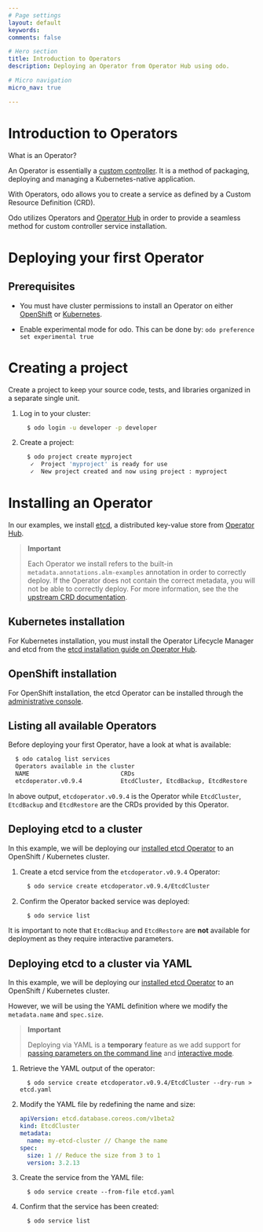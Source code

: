```yaml
---
# Page settings
layout: default
keywords:
comments: false

# Hero section
title: Introduction to Operators
description: Deploying an Operator from Operator Hub using odo.

# Micro navigation
micro_nav: true

---
```

# Introduction to Operators

What is an Operator?

An Operator is essentially a [custom
controller](https://www.openshift.com/learn/topics/operators). It is a
method of packaging, deploying and managing a Kubernetes-native
application.

With Operators, odo allows you to create a service as defined by a
Custom Resource Definition (CRD).

Odo utilizes Operators and [Operator Hub](https://operatorhub.io/) in
order to provide a seamless method for custom controller service
installation.

# Deploying your first Operator

## Prerequisites

  - You must have cluster permissions to install an Operator on either
    [OpenShift](https://docs.openshift.com/container-platform/4.3/operators/olm-adding-operators-to-cluster.html)
    or
    [Kubernetes](https://github.com/operator-framework/operator-lifecycle-manager/blob/master/doc/install/install.md).

  - Enable experimental mode for odo. This can be done by: `odo
    preference set experimental true`

# Creating a project

Create a project to keep your source code, tests, and libraries
organized in a separate single unit.

1.  Log in to your cluster:
    
    ``` sh
      $ odo login -u developer -p developer
    ```

2.  Create a project:
    
    ``` sh
      $ odo project create myproject
       ✓  Project 'myproject' is ready for use
       ✓  New project created and now using project : myproject
    ```

# Installing an Operator

In our examples, we install [etcd](https://etcd.io/), a distributed
key-value store from [Operator
Hub](https://operatorhub.io/operator/etcd).

> **Important**
> 
> Each Operator we install refers to the built-in
> `metadata.annotations.alm-examples` annotation in order to correctly
> deploy. If the Operator does not contain the correct metadata, you
> will not be able to correctly deploy. For more information, see the
> the [upstream CRD
> documentation](https://github.com/operator-framework/operator-lifecycle-manager/blob/master/doc/design/building-your-csv.md#crd-templates).

## Kubernetes installation

For Kubernetes installation, you must install the Operator Lifecycle
Manager and etcd from the [etcd installation guide on Operator
Hub](https://operatorhub.io/operator/etcd).

## OpenShift installation

For OpenShift installation, the etcd Operator can be installed through
the [administrative
console](https://docs.openshift.com/container-platform/4.3/operators/olm-adding-operators-to-cluster.html).

## Listing all available Operators

Before deploying your first Operator, have a look at what is available:

``` sh
  $ odo catalog list services
  Operators available in the cluster
  NAME                          CRDs
  etcdoperator.v0.9.4           EtcdCluster, EtcdBackup, EtcdRestore
```

In above output, `etcdoperator.v0.9.4` is the Operator while
`EtcdCluster`, `EtcdBackup` and `EtcdRestore` are the CRDs provided by
this Operator.

## Deploying etcd to a cluster

In this example, we will be deploying our [installed etcd
Operator](https://operatorhub.io/operator/etcd) to an OpenShift /
Kubernetes cluster.

1.  Create a etcd service from the `etcdoperator.v0.9.4` Operator:
    
    ``` sh
      $ odo service create etcdoperator.v0.9.4/EtcdCluster
    ```

2.  Confirm the Operator backed service was deployed:
    
    ``` sh
      $ odo service list
    ```

It is important to note that `EtcdBackup` and `EtcdRestore` are **not**
available for deployment as they require interactive parameters.

## Deploying etcd to a cluster via YAML

In this example, we will be deploying our [installed etcd
Operator](https://operatorhub.io/operator/etcd) to an OpenShift /
Kubernetes cluster.

However, we will be using the YAML definition where we modify the
`metadata.name` and `spec.size`.

> **Important**
> 
> Deploying via YAML is a **temporary** feature as we add support for
> [passing parameters on the command
> line](https://github.com/openshift/odo/issues/2785) and [interactive
> mode](https://github.com/openshift/odo/issues/2799).

1.  Retrieve the YAML output of the
    operator:
    
    ``` shell
      $ odo service create etcdoperator.v0.9.4/EtcdCluster --dry-run > etcd.yaml
    ```

2.  Modify the YAML file by redefining the name and size:
    
    ``` yaml
    apiVersion: etcd.database.coreos.com/v1beta2
    kind: EtcdCluster
    metadata:
      name: my-etcd-cluster // Change the name
    spec:
      size: 1 // Reduce the size from 3 to 1
      version: 3.2.13
    ```

3.  Create the service from the YAML file:
    
    ``` shell
      $ odo service create --from-file etcd.yaml
    ```

4.  Confirm that the service has been created:
    
    ``` shell
      $ odo service list
    ```

